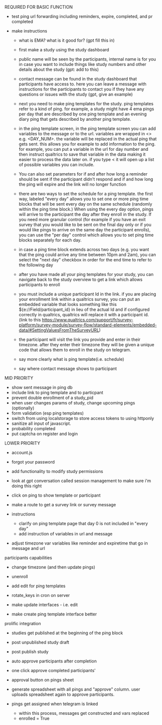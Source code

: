 
REQUIRED FOR BASIC FUNCTION

- test ping url forwarding including reminders, expire, completed, and pr completed

- make instructions
    - what is EMA? what is it good for? (gpt fill this in)
    - first make a study using the study dashboard
    - public name will be seen by the participants, internal name is for you in case you want to include things like study numbers and other details about the study (gpt: add to this)
    - contact message can be found in the study dashboard that participants have access to. here you can leave a message with instructions for the participants to contact you if they have any questions or issues with the study (gpt, give an example)
    - next you need to make ping templates for the study. ping templates refer to a kind of ping. for example, a study might have 4 ema pings per day that are described by one ping template and an evening diary ping that gets described by another ping template.
    - in the ping template screen, in the ping template screen you can add variables to the message or to the url. variables are wrapped in <> e.g. <DAY_NUM>. the variable will be replaced in the actual ping that gets sent. this allows you for example to add information to the ping. for example, you can put a variable in the url for day number and then instruct qualtrics to save that variable in the data making it easier to process the data later on. if you type < it will open up a list of possible variables you can include.
    - You can also set parameters for if and after how long a reminder should be sent if the participant didn't respond and if and how long the ping will expire and the link will no longer function
    - there are two ways to set the schedule for a ping template. the first way, labeled "every day" allows you to set one or more ping time blocks that will be sent every day on the same schedule (randomly within the ping time block.) When using the every day option, pings will arrive to the participant the day after they enroll in the study. If you need more granular control (for example if you have an exit survey that you would like to be sent on the final day only or if you would like pings to arrive on the same day the participant enrolls), you can use the "per day" control which allows you to set ping time blocks separately for each day. 
    - in case a ping time block extends across two days (e.g. you want that the ping could arrive any time between 10pm and 2am), you can select the "next day" checkbox in order for the end time to refer to the following day
    - after you have made all your ping templates for your study, you can navigate back to the study overview to get a link which allows participants to enroll
    - you must include a unique participant Id in the link. if you are placing your enrollment link within a qualtrics survey, you can put an embedded variable that looks something like this ${e://Field/participant_id} in lieu of the actual Id and if configured correctly in qualtrics, qualtrics will replace it with a participant id. (link to this https://www.qualtrics.com/support/fr/survey-platform/survey-module/survey-flow/standard-elements/embedded-data/#SettingValuesFromTheSurveyURL)
    - the participant will visit the link you provide and enter in their timezone. after they enter their timezone they will be given a unique code that allows them to enroll in the study on telegram.

    - say more clearly what is ping template(i.e. schedule)
    - say where contact message shows to participant

MID PRIORITY
- show sent message in ping db
- include link to ping template and to particpant
- prevent double enrollment of a study_pid
- when user changes params of study, change upcoming pings (optionally)
- form validation (esp ping templates)
- switch from using localstorage to store access tokens to using httponly
- sanitize all input of javascript.
- probability completed
- put captcha on register and login

LOWER PRIORITY
- account.js
- forgot your password
    

- add functionality to modify study permissions

- look at gpt conversation called session management to make sure i'm doing this right

- click on ping to show template or participant

- make a route to get a survey link or survey message 


- instructions
    - clarify on ping template page that day 0 is not included in "every day"
    - add instruction of variables in url and message

- adjust timezone var variables like reminder and expiretime that go in message and url


participants capabilities
- change timezone (and then update pings)
- unenroll

- add edit for ping templates
- rotate_keys in cron on server
- make update interfaces - i.e. edit

- make create ping template interface better


prolific integration
- studies get published at the beginning of the ping block
- post unpublished study draft
- post publish study
- auto approve participants after completion
- one click approve completed participants'
- approval button on pings sheet
- generate spreadsheet with all pings and "approve" column. user uploads spreadsheet again to approve participants.

- pings get assigned when telegram is linked
    - within this process, messages get constructed and vars replaced
    - enrolled = True

